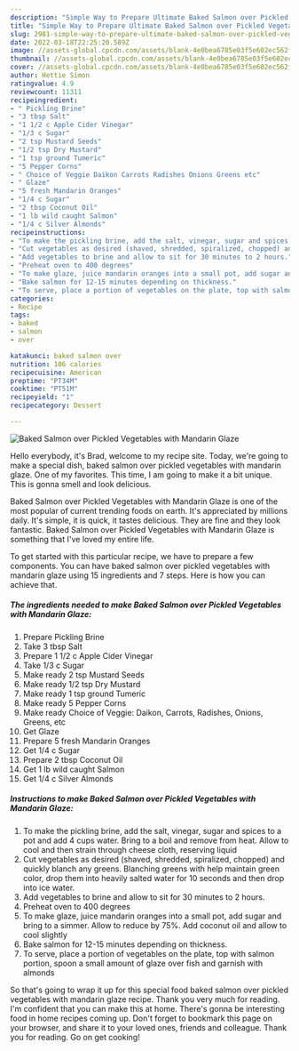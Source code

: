 ```yaml
---
description: "Simple Way to Prepare Ultimate Baked Salmon over Pickled Vegetables with Mandarin Glaze"
title: "Simple Way to Prepare Ultimate Baked Salmon over Pickled Vegetables with Mandarin Glaze"
slug: 2981-simple-way-to-prepare-ultimate-baked-salmon-over-pickled-vegetables-with-mandarin-glaze
date: 2022-03-18T22:25:20.589Z
image: //assets-global.cpcdn.com/assets/blank-4e0bea6785e03f5e602ec562f230caae08da540cada707380b4fe1bbebba43da.png
thumbnail: //assets-global.cpcdn.com/assets/blank-4e0bea6785e03f5e602ec562f230caae08da540cada707380b4fe1bbebba43da.png
cover: //assets-global.cpcdn.com/assets/blank-4e0bea6785e03f5e602ec562f230caae08da540cada707380b4fe1bbebba43da.png
author: Hettie Simon
ratingvalue: 4.9
reviewcount: 11311
recipeingredient:
- " Pickling Brine"
- "3 tbsp Salt"
- "1 1/2 c Apple Cider Vinegar"
- "1/3 c Sugar"
- "2 tsp Mustard Seeds"
- "1/2 tsp Dry Mustard"
- "1 tsp ground Tumeric"
- "5 Pepper Corns"
- " Choice of Veggie Daikon Carrots Radishes Onions Greens etc"
- " Glaze"
- "5 fresh Mandarin Oranges"
- "1/4 c Sugar"
- "2 tbsp Coconut Oil"
- "1 lb wild caught Salmon"
- "1/4 c Silver Almonds"
recipeinstructions:
- "To make the pickling brine, add the salt, vinegar, sugar and spices to a pot and add 4 cups water. Bring to a boil and remove from heat. Allow to cool and then strain through cheese cloth, reserving liquid"
- "Cut vegetables as desired (shaved, shredded, spiralized, chopped) and quickly blanch any greens. Blanching greens with help maintain green color, drop them into heavily salted water for 10 seconds and then drop into ice water."
- "Add vegetables to brine and allow to sit for 30 minutes to 2 hours."
- "Preheat oven to 400 degrees"
- "To make glaze, juice mandarin oranges into a small pot, add sugar and bring to a simmer. Allow to reduce by 75%. Add coconut oil and allow to cool slightly"
- "Bake salmon for 12-15 minutes depending on thickness."
- "To serve, place a portion of vegetables on the plate, top with salmon portion, spoon a small amount of glaze over fish and garnish with almonds"
categories:
- Recipe
tags:
- baked
- salmon
- over

katakunci: baked salmon over 
nutrition: 106 calories
recipecuisine: American
preptime: "PT34M"
cooktime: "PT51M"
recipeyield: "1"
recipecategory: Dessert

---
```



![Baked Salmon over Pickled Vegetables with Mandarin Glaze](//assets-global.cpcdn.com/assets/blank-4e0bea6785e03f5e602ec562f230caae08da540cada707380b4fe1bbebba43da.png)

Hello everybody, it's Brad, welcome to my recipe site. Today, we're going to make a special dish, baked salmon over pickled vegetables with mandarin glaze. One of my favorites. This time, I am going to make it a bit unique. This is gonna smell and look delicious.



Baked Salmon over Pickled Vegetables with Mandarin Glaze is one of the most popular of current trending foods on earth. It's appreciated by millions daily. It's simple, it is quick, it tastes delicious. They are fine and they look fantastic. Baked Salmon over Pickled Vegetables with Mandarin Glaze is something that I've loved my entire life.


To get started with this particular recipe, we have to prepare a few components. You can have baked salmon over pickled vegetables with mandarin glaze using 15 ingredients and 7 steps. Here is how you can achieve that.

<!--inarticleads1-->

##### The ingredients needed to make Baked Salmon over Pickled Vegetables with Mandarin Glaze:

1. Prepare  Pickling Brine
1. Take 3 tbsp Salt
1. Prepare 1 1/2 c Apple Cider Vinegar
1. Take 1/3 c Sugar
1. Make ready 2 tsp Mustard Seeds
1. Make ready 1/2 tsp Dry Mustard
1. Make ready 1 tsp ground Tumeric
1. Make ready 5 Pepper Corns
1. Make ready  Choice of Veggie: Daikon, Carrots, Radishes, Onions, Greens, etc
1. Get  Glaze
1. Prepare 5 fresh Mandarin Oranges
1. Get 1/4 c Sugar
1. Prepare 2 tbsp Coconut Oil
1. Get 1 lb wild caught Salmon
1. Get 1/4 c Silver Almonds




<!--inarticleads2-->

##### Instructions to make Baked Salmon over Pickled Vegetables with Mandarin Glaze:

1. To make the pickling brine, add the salt, vinegar, sugar and spices to a pot and add 4 cups water. Bring to a boil and remove from heat. Allow to cool and then strain through cheese cloth, reserving liquid
1. Cut vegetables as desired (shaved, shredded, spiralized, chopped) and quickly blanch any greens. Blanching greens with help maintain green color, drop them into heavily salted water for 10 seconds and then drop into ice water.
1. Add vegetables to brine and allow to sit for 30 minutes to 2 hours.
1. Preheat oven to 400 degrees
1. To make glaze, juice mandarin oranges into a small pot, add sugar and bring to a simmer. Allow to reduce by 75%. Add coconut oil and allow to cool slightly
1. Bake salmon for 12-15 minutes depending on thickness.
1. To serve, place a portion of vegetables on the plate, top with salmon portion, spoon a small amount of glaze over fish and garnish with almonds




So that's going to wrap it up for this special food baked salmon over pickled vegetables with mandarin glaze recipe. Thank you very much for reading. I'm confident that you can make this at home. There's gonna be interesting food in home recipes coming up. Don't forget to bookmark this page on your browser, and share it to your loved ones, friends and colleague. Thank you for reading. Go on get cooking!
